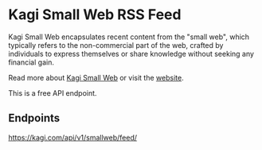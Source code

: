 # Kagi Small Web RSS Feed

Kagi Small Web encapsulates recent content from the "small web", which typically refers to the non-commercial part of the web, crafted by individuals to express themselves or share knowledge without seeking any financial gain.

Read more about [Kagi Small Web](https://blog.kagi.com/small-web) or visit the [website](https://kagi.com/smallweb).

This is a free API endpoint.

## Endpoints

https://kagi.com/api/v1/smallweb/feed/

